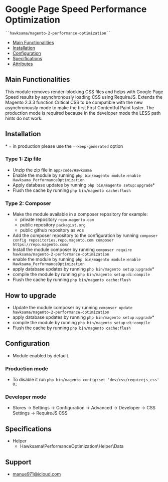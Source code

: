 # Google Page Speed Performance Optimization

    ``hawksama/magento-2-performance-optimization``

 - [Main Functionalities](#markdown-header-main-functionalities)
 - [Installation](#markdown-header-installation)
 - [Configuration](#markdown-header-configuration)
 - [Specifications](#markdown-header-specifications)
 - [Attributes](#markdown-header-attributes)


## Main Functionalities
This module removes render-blocking CSS files and helps with Google Page Speed results by asynchronously loading CSS using RequireJS.
Extends the Magento 2.3.3 function Critical CSS to be compatible with the new asynchronously mode to make the first First Contentful Paint faster.
The production mode is required because in the developer mode the LESS path hints do not work.

## Installation
\* = in production please use the `--keep-generated` option

### Type 1: Zip file

 - Unzip the zip file in `app/code/Hawksama`
 - Enable the module by running `php bin/magento module:enable Hawksama_PerformanceOptimization`
 - Apply database updates by running `php bin/magento setup:upgrade`\*
 - Flush the cache by running `php bin/magento cache:flush`

### Type 2: Composer

 - Make the module available in a composer repository for example:
    - private repository `repo.magento.com`
    - public repository `packagist.org`
    - public github repository as vcs
 - Add the composer repository to the configuration by running `composer config repositories.repo.magento.com composer https://repo.magento.com/`
 - Install the module composer by running `composer require hawksama/magento-2-performance-optimization`
 - enable the module by running `php bin/magento module:enable Hawksama_PerformanceOptimization`
 - apply database updates by running `php bin/magento setup:upgrade`\*
 - compile the module by running `php bin/magento setup:di:compile`
 - Flush the cache by running `php bin/magento cache:flush`

## How to upgrade

 - Update the module composer by running `composer update hawksama/magento-2-performance-optimization`
 - apply database updates by running `php bin/magento setup:upgrade`\*
 - compile the module by running `php bin/magento setup:di:compile`
 - Flush the cache by running `php bin/magento cache:flush`

## Configuration

 - Module enabled by default.

### Production mode
 - To disable it run `php bin/magento config:set 'dev/css/requirejs_css' 0;`

### Developer mode
 - Stores -> Settings -> Configuration -> Advanced -> Developer -> CSS Settings -> RequireJS CSS


## Specifications

 - Helper
	- Hawksama\PerformanceOptimization\Helper\Data



## Support
- manue971@icloud.com